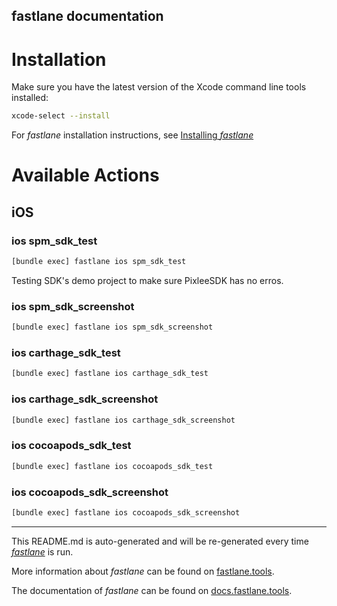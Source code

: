 fastlane documentation
----

# Installation

Make sure you have the latest version of the Xcode command line tools installed:

```sh
xcode-select --install
```

For _fastlane_ installation instructions, see [Installing _fastlane_](https://docs.fastlane.tools/#installing-fastlane)

# Available Actions

## iOS

### ios spm_sdk_test

```sh
[bundle exec] fastlane ios spm_sdk_test
```

Testing SDK's demo project to make sure PixleeSDK has no erros.

### ios spm_sdk_screenshot

```sh
[bundle exec] fastlane ios spm_sdk_screenshot
```



### ios carthage_sdk_test

```sh
[bundle exec] fastlane ios carthage_sdk_test
```



### ios carthage_sdk_screenshot

```sh
[bundle exec] fastlane ios carthage_sdk_screenshot
```



### ios cocoapods_sdk_test

```sh
[bundle exec] fastlane ios cocoapods_sdk_test
```



### ios cocoapods_sdk_screenshot

```sh
[bundle exec] fastlane ios cocoapods_sdk_screenshot
```



----

This README.md is auto-generated and will be re-generated every time [_fastlane_](https://fastlane.tools) is run.

More information about _fastlane_ can be found on [fastlane.tools](https://fastlane.tools).

The documentation of _fastlane_ can be found on [docs.fastlane.tools](https://docs.fastlane.tools).
